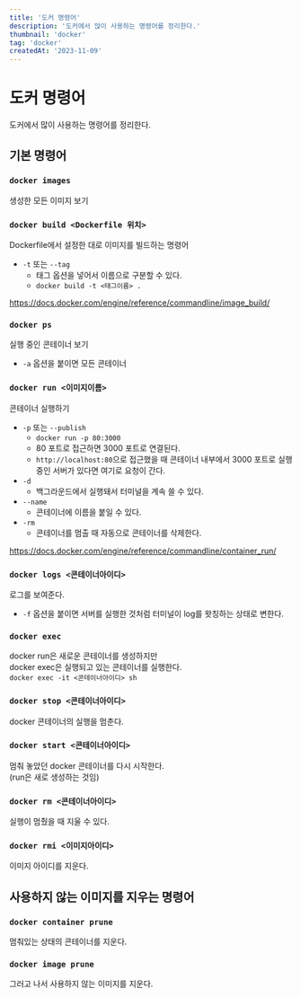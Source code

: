 ```yaml
---
title: '도커 명령어'
description: '도커에서 많이 사용하는 명령어를 정리한다.'
thumbnail: 'docker'
tag: 'docker'
createdAt: '2023-11-09'
---
```


# 도커 명령어

도커에서 많이 사용하는 명령어를 정리한다.

## 기본 명령어

### `docker images`

생성한 모든 이미지 보기

### `docker build <Dockerfile 위치>`

Dockerfile에서 설정한 대로 이미지를 빌드하는 명령어

- `-t` 또는 `--tag`
  - 태그 옵션을 넣어서 이름으로 구분할 수 있다.
  - `docker build -t <태그이름> .`

https://docs.docker.com/engine/reference/commandline/image_build/

### `docker ps`

실행 중인 콘테이너 보기

- `-a` 옵션을 붙이면 모든 콘테이너

### `docker run <이미지이름>`

콘테이너 실행하기

- `-p` 또는 `--publish`
  - `docker run -p 80:3000`
  - 80 포트로 접근하면 3000 포트로 연결된다.
  - `http://localhost:80`으로 접근했을 때 콘테이너 내부에서 3000 포트로 실행 중인 서버가 있다면 여기로 요청이 간다.
- `-d`
  - 백그라운드에서 실행돼서 터미널을 계속 쓸 수 있다.
- `--name`
  - 콘테이너에 이름을 붙일 수 있다.
- `-rm`
  - 콘테이너를 멈출 때 자동으로 콘테이너를 삭제한다.

https://docs.docker.com/engine/reference/commandline/container_run/

### `docker logs <콘테이너아이디>`

로그를 보여준다.

- `-f` 옵션을 붙이면 서버를 실행한 것처럼 터미널이 log를 왓칭하는 상태로 변한다.

### `docker exec`

docker run은 새로운 콘테이너를 생성하지만\
docker exec은 실행되고 있는 콘테이너를 실행한다.\
`docker exec -it <콘테이너아이디> sh`

### `docker stop <콘테이너아이디>`

docker 콘테이너의 실행을 멈춘다.

### `docker start <콘테이너아이디>`

멈춰 놓았던 docker 콘테이너를 다시 시작한다.\
(run은 새로 생성하는 것임)

### `docker rm <콘테이너아이디>`

실행이 멈췄을 때 지울 수 있다.

### `docker rmi <이미지아이디>`

이미지 아이디를 지운다.

## 사용하지 않는 이미지를 지우는 명령어

### `docker container prune`

멈춰있는 상태의 콘테이너를 지운다.

### `docker image prune`

그러고 나서 사용하지 않는 이미지를 지운다.
